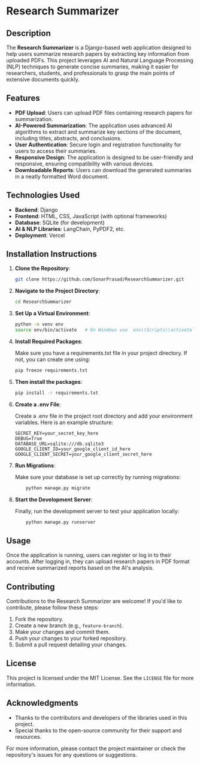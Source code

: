 # Research Summarizer

## Description

The **Research Summarizer** is a Django-based web application designed to help users summarize research papers by extracting key information from uploaded PDFs. This project leverages AI and Natural Language Processing (NLP) techniques to generate concise summaries, making it easier for researchers, students, and professionals to grasp the main points of extensive documents quickly.

## Features

- **PDF Upload**: Users can upload PDF files containing research papers for summarization.
- **AI-Powered Summarization**: The application uses advanced AI algorithms to extract and summarize key sections of the document, including titles, abstracts, and conclusions.
- **User Authentication**: Secure login and registration functionality for users to access their summaries.
- **Responsive Design**: The application is designed to be user-friendly and responsive, ensuring compatibility with various devices.
- **Downloadable Reports**: Users can download the generated summaries in a neatly formatted Word document.

## Technologies Used

- **Backend**: Django
- **Frontend**: HTML, CSS, JavaScript (with optional frameworks)
- **Database**: SQLite (for development)
- **AI & NLP Libraries**: LangChain, PyPDF2, etc.
- **Deployment**: Vercel

## Installation Instructions

1. **Clone the Repository**:

   ```bash
   git clone https://github.com/SonarPrasad/ResearchSummarizer.git

2. **Navigate to the Project Directory**:

    ```bash
    cd ResearchSummarizer

3. **Set Up a Virtual Environment**:

    ```bash
    python -m venv env
    source env/bin/activate   # On Windows use `env\\Scripts\\activate`

4. **Install Required Packages**:

    Make sure you have a requirements.txt file in your project directory. If not, you can create one using:

    ```bash
    pip freeze requirements.txt

5. **Then install the packages**:

    ```bash
    pip install -r requirements.txt

6. **Create a .env File**:

    Create a .env file in the project root directory and add your environment variables. Here is an example structure:

    ```plaintext
    SECRET_KEY=your_secret_key_here
    DEBUG=True
    DATABASE_URL=sqlite:///db.sqlite3
    GOOGLE_CLIENT_ID=your_google_client_id_here
    GOOGLE_CLIENT_SECRET=your_google_client_secret_here

7. **Run Migrations**:

    Make sure your database is set up correctly by running migrations:

    ```bash
        python manage.py migrate

8. **Start the Development Server**:

    Finally, run the development server to test your application locally:

    ```bash
        python manage.py runserver

## Usage

Once the application is running, users can register or log in to their accounts. After logging in, they can upload research papers in PDF format and receive summarized reports based on the AI's analysis.

## Contributing

Contributions to the Research Summarizer are welcome! If you'd like to contribute, please follow these steps:

1. Fork the repository.
2. Create a new branch (e.g., `feature-branch`).
3. Make your changes and commit them.
4. Push your changes to your forked repository.
5. Submit a pull request detailing your changes.

## License

This project is licensed under the MIT License. See the `LICENSE` file for more information.

## Acknowledgments

- Thanks to the contributors and developers of the libraries used in this project.
- Special thanks to the open-source community for their support and resources.

For more information, please contact the project maintainer or check the repository's issues for any questions or suggestions.
